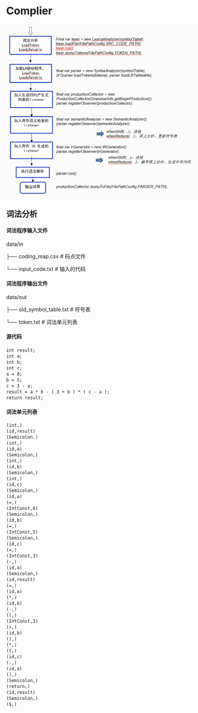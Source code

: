 # Complier
![](https://github.com/www0054/Complier/blob/master/img/%E6%B5%81%E7%A8%8B.png)



## 词法分析

#### 词法程序输入文件
data/in

├── coding_map.csv # 码点文件

└── input_code.txt # 输入的代码

#### 词法程序输出文件

data/out 

├── old_symbol_table.txt # 符号表 

└── token.txt # 词法单元列表

#### 源代码

```
int result;
int a;
int b;
int c;
a = 8;
b = 5;
c = 3 - a;
result = a * b - ( 3 + b ) * ( c - a );
return result;
```

#### 词法单元列表

```
(int,)
(id,result)
(Semicolon,)
(int,)
(id,a)
(Semicolon,)
(int,)
(id,b)
(Semicolon,)
(int,)
(id,c)
(Semicolon,)
(id,a)
(=,)
(IntConst,8)
(Semicolon,)
(id,b)
(=,)
(IntConst,5)
(Semicolon,)
(id,c)
(=,)
(IntConst,3)
(-,)
(id,a)
(Semicolon,)
(id,result)
(=,)
(id,a)
(*,)
(id,b)
(-,)
((,)
(IntConst,3)
(+,)
(id,b)
(),)
(*,)
((,)
(id,c)
(-,)
(id,a)
(),)
(Semicolon,)
(return,)
(id,result)
(Semicolon,)
($,)
```
